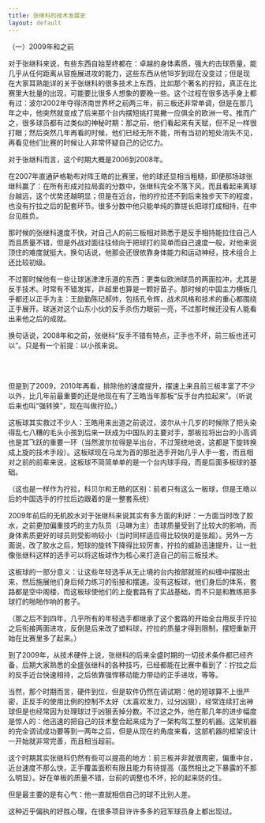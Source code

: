```yaml
---
title: 张继科的技术发展史
layout: default
---
```


（一）2009年和之前

对于张继科来说，有些东西自始至终都在：卓越的身体素质，强大的击球质量，能几乎从任何距离从容施展进攻的能力，这些东西从他18岁到现在没变过；但是现在大家耳熟能详的关于张继科的很多技术上东西，比如那个著名的拧拉，真正在比赛里大批量的出现，可能要比很多人想象的要晚一些。这个过程在很多选手身上都有过：波尔2002年夺得济南世界杯之前两三年，前三板还非常单调，但是在那几年之中，他突然就变成了后来那个台内摆短挑打晃撇一应俱全的欧洲一号。推而广之，很多球员都有过类似的神秘时期：那之前，他们看起来有天赋，但不足一样很打眼；然后突然几年再看的时候，他们已经无所不能，所有当初的短处消失不见，再看见他们比赛的时候让人非常怀疑自己的记忆力。

对于张继科而言，这个时期大概是2006到2008年。

在2007年直通萨格勒布对阵王皓的比赛里，他的球还显相当粗糙，即便那场球张继科赢了：在所有形成对拉局面的分数中，张继科完全不落下风，而且看起来离球台越远，这个优势还越明显；但是在近台，他的拧拉还不到后来独步天下的程度，也没有拧拉之后的配套环节。很多分数中他只能单纯的靠搓长把球打成相持，在中台见胜负。

那时候的张继科速度不快，对自己人的前三板相对熟悉于是反手相持能拉住自己人而且质量不错，但是外战对面往往倾向于把球打的简单而自己速度一般，对他来说顶住的难度就挺大。换句话说，他那会还很依靠身体能力和运动神经，技术组合上还比较初级。

不过那时候他有一些让球迷津津乐道的东西：更类似欧洲球员的两面拉冲，尤其是反手技术。时常有不错发挥，乒超里也算是一颗好苗子。那时候的中国主力横板几乎都还以正手为主：王励勤陈玘郝帅，包括孔令辉，战术风格和技术的重心都围绕正手展开。球迷对这个山东小伙的反手杀伤力眼前一亮，不过那时候还没有人能看出来他之后的成就。

换句话说，2008年和之前，张继科“反手不错有特点，正手也不坏，前三板也还可以”。只是有一个前提：以小孩来说。

<br><br>

但是到了2009，2010年再看，排除他的速度提升，摆速上来且前三板丰富了不少以外，比几年前最重要的还是他现在有了王皓当年那板“反手台内拉起来”。（听说后来也叫“强转换”，现在叫做拧拉。）

这板球其实救过不少人：王皓用来出道之前说过，波尔从十几岁的时候除了把头染得乱七八糟的毛头小孩到后来一跃成为中国队的主要对手，那板拉将出台的小高调也是其飞跃的重要一环（当然波尔拉得是半出台，不过笼统地说，这都是下旋转换成上旋的技术手段）。这板球现在马龙为首的那批选手开始几乎人手一套，而且相对之前的前辈来说，这板球不简简单单的是一个台内球手段，而是后面多板球的基础。

（这也是一样作为拧拉，科贝尔和王皓的区别：前者只有这么一板球，但是王皓以后的中国选手的拧拉后边跟着的是一整套系统）

2009年前后的无机胶水对于张继科来说其实有多方面的利好：一方面当时改了胶水，之前更加偏重技巧的主力队员（马琳为主）击球质量受到了比较大的影响，而身体素质更好的球员则受影响较小（当时同样适应得比较快的是张超）。另外一方面说，改了胶水之后，短球的旋转下降得比较厉害，拧拉的威胁迅速提升，让一批像张继科这样的选手可以将这板球作为核心来打造自己的前三板技术。

这板球的一部分意义：让这些年轻选手从无止境的台内按部就班的纠缠中摆脱出来，然后施展他们身后倾力练习的衔接和摆速。没有这板球，他们身后的体系，套路都是空中阁楼，而这板球使他们的上旋套路有了实战基础，而不只是和教练把多球打的啪啪作响的套子。

（那之后不到四年，几乎所有的年轻选手都继承了这个套路的开始全台用反手拧拉之后衔接两面进攻，反倒是后来改了塑料球，拧拉的质量才得到限制，摆短重新开始在比赛里多了起来。）

到了2009年，从技术硬件上说，张继科的后来全盛时期的一切技术条件都已经齐备，后期大家熟悉的全盛张继科的各种技巧，已经都能在比赛中看到了：拧拉之后的反手近台快速相持，之后依靠强悍移动能力带动的正手进攻，等等。

当然，那个时期而言，硬件到位，但是软件仍然在调试期：他的短球算不上很严密，正反手的使用比例的控制不太好（太喜欢发力，过分凶狠），经常连续打出神球但是也经常因为处理球过于凶狠丢掉分数。不过这之外，他在那几年的进步幅度是惊人的：他迅速的把自己的技术整合起来成为了一架构驾工整的机器。这架机器的完全调试成功要等到一两年之后，但是从现在的角度来看，这部机器的框架设计一开始就非常完善，而且相当超前。

这个时期其实张继科仍然有些可以提高的地方：前三板并非就很周密，偏重中台，近台速度不那么快，正手覆盖面积有限且能力有待提高（虽然相比之下暴露的不那么明显）。好在单板的质量不错，台前的调整也不坏，抡的起来防的住。

但是最主要的是有心气：他一直就相信自己的球不比别人差。

这种近乎偏执的好胜心理，在很多项目许许多多的冠军球员身上都出现过。
